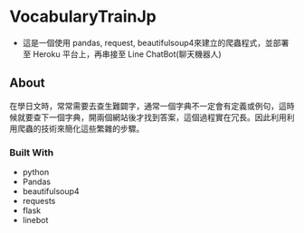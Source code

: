 # VocabularyTrainJp

* 這是一個使用 pandas, request, beautifulsoup4來建立的爬蟲程式，並部署至 Heroku 平台上，再串接至 Line ChatBot(聊天機器人)

## About
在學日文時，常常需要去查生難闢字，通常一個字典不一定會有定義或例句，這時候就要查下一個字典，開兩個網站後才找到答案，這個過程實在冗長。因此利用利用爬蟲的技術來簡化這些繁雜的步驟。

### Built With
* python
* Pandas
* beautifulsoup4
* requests
* flask
* linebot
